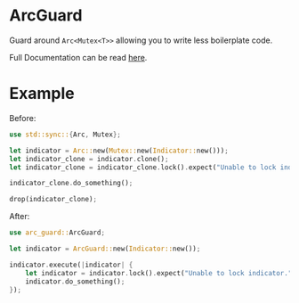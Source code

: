 ArcGuard
========

Guard around `Arc<Mutex<T>>` allowing you to write less boilerplate code.

Full Documentation can be read [here](https://docs.rs/arc-guard/latest/arc_guard/).

Example
=======

Before:
```rust
use std::sync::{Arc, Mutex};

let indicator = Arc::new(Mutex::new(Indicator::new()));
let indicator_clone = indicator.clone();
let indicator_clone = indicator_clone.lock().expect("Unable to lock indicator.");

indicator_clone.do_something();

drop(indicator_clone);
```

After:

```rust
use arc_guard::ArcGuard;

let indicator = ArcGuard::new(Indicator::new());

indicator.execute(|indicator| {
    let indicator = indicator.lock().expect("Unable to lock indicator.");
    indicator.do_something();
});
```
